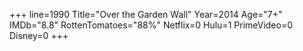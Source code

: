 +++
line=1990
Title="Over the Garden Wall"
Year=2014
Age="7+"
IMDb="8.8"
RottenTomatoes="88%"
Netflix=0
Hulu=1
PrimeVideo=0
Disney=0
+++


